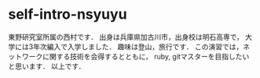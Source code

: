 # self-intro-nsyuyu
東野研究室所属の西村です．
出身は兵庫県加古川市，出身校は明石高専で，
大学には3年次編入で入学しました．
趣味は登山，旅行です．
この演習では，ネットワークに関する技術を会得するとともに，
ruby, gitマスターを目指したいと思います．
以上です．
